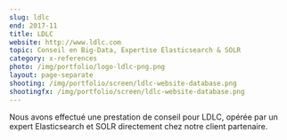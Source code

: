 ```yaml
---
slug: ldlc
end: 2017-11
title: LDLC
website: http://www.ldlc.com
topic: Conseil en Big-Data, Expertise Elasticsearch & SOLR
category: x-references
photo: /img/portfolio/logo-ldlc-png.png
layout: page-separate
shooting: /img/portfolio/screen/ldlc-website-database.png
shootingfx: /img/portfolio/screen/ldlc-website-database.png
---
```

Nous avons effectué une prestation de conseil pour LDLC, opérée par un expert Elasticsearch et SOLR directement chez notre client partenaire.